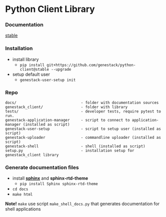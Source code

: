 # Python Client Library

### Documentation

   [stable](http://genestack-client.readthedocs.org/en/stable/)

### Installation
   
   - install library
     - `pip install git+https://github.com/genestack/python-client@stable --upgrade`
   - setup default user
     - `genestack-user-setup init`
   
### Repo

  ```
  docs/                             - folder with documentation sources
  genestack_client/                 - folder with library
  tests/                            - developer tests, require pytest to run.
  genestack-application-manager     - script to connect to application-manager (installed as script)
  genestack-user-setup              - script to setup user (installed as script)
  genestack-uploader                - commandline uploader (installed as script)
  genestack-shell                   - shell (installed as script)
  setup.py                          - installation setup for genestack_client library
  ```

### Generate documentation files

 - install [**sphinx**](http://sphinx-doc.org/) and **sphinx-rtd-theme**
   - `pip install Sphinx sphinx-rtd-theme`
 - `cd docs`
 - `make html`

**Note!** `make` use script `make_shell_docs.py` that generates documentation for shell applications
 
